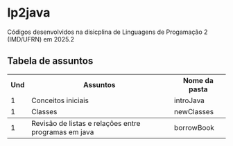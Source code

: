 # lp2java
Códigos desenvolvidos na disicplina de Linguagens de Progamação 2 (IMD/UFRN) em 2025.2

## Tabela de assuntos 

<table>
  <tbody>
    <tr>
      <th>Und</th>
      <th align="center">Assuntos</th>
      <th align="center">Nome da pasta</th>
    </tr>
      <td>1</td>
      <td align="left">
          Conceitos iniciais
      </td>
      <td> introJava</td>
    </tr>
    <tr>
     <td>1</td>
      <td align="left">
          Classes
      </td>
       <td> newClasses </td>
    </tr>
    </tbody>
     <tr>
     <td>1</td>
      <td align="left">
          Revisão de listas e relações entre programas em java
      </td>
      <td>
        borrowBook
      </td>
      </tr>
</table>
